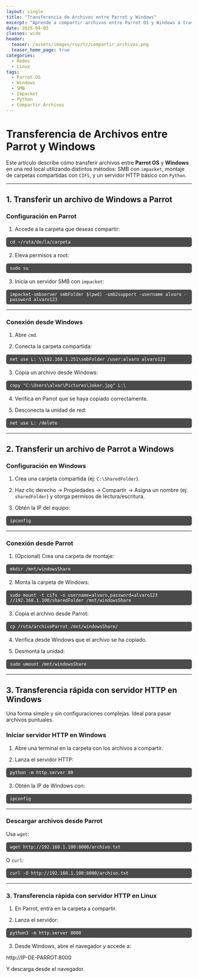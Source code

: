 ```yaml
---
layout: single
title: "Transferencia de Archivos entre Parrot y Windows"
excerpt: "Aprende a compartir archivos entre Parrot OS y Windows a través de red local usando SMB, o un servidor HTTP simple con Python."
date: 2025-04-03
classes: wide
header:
  teaser: /assets/images/ruyztz/compartir_archivos.png
  teaser_home_page: true
categories:
  - Redes
  - Linux
tags:
  - Parrot OS
  - Windows
  - SMB
  - Impacket
  - Python
  - Compartir Archivos
---
```


# Transferencia de Archivos entre Parrot y Windows

Este artículo describe cómo transferir archivos entre **Parrot OS** y **Windows** en una red local utilizando distintos métodos: SMB con `impacket`, montaje de carpetas compartidas con `CIFS`, y un servidor HTTP básico con `Python`.

---

## 1. Transferir un archivo de Windows a Parrot

### Configuración en Parrot

1. Accede a la carpeta que deseas compartir:

<div style="background-color: rgba(0, 0, 0, 0.7); color: #fff; padding: 6px 10px; border-radius: 5px; font-family: 'Fira Code', monospace; font-size: 14px;">
<pre style="margin: 0;"><code>cd ~/ruta/de/la/carpeta</code></pre>
</div>

2. Eleva permisos a root:

<div style="background-color: rgba(0, 0, 0, 0.7); color: #fff; padding: 6px 10px; border-radius: 5px; font-family: 'Fira Code', monospace; font-size: 14px;">
<pre style="margin: 0;"><code>sudo su</code></pre>
</div>

3. Inicia un servidor SMB con `impacket`:

<div style="background-color: rgba(0, 0, 0, 0.7); color: #fff; padding: 6px 10px; border-radius: 5px; font-family: 'Fira Code', monospace; font-size: 14px;">
<pre style="margin: 0;"><code>impacket-smbserver smbFolder $(pwd) -smb2support -username alvaro -password alvaro123</code></pre>
</div>

---

### Conexión desde Windows

1. Abre `cmd`.

2. Conecta la carpeta compartida:

<div style="background-color: rgba(0, 0, 0, 0.7); color: #fff; padding: 6px 10px; border-radius: 5px; font-family: 'Fira Code', monospace; font-size: 14px;">
<pre style="margin: 0;"><code>net use L: \\192.168.1.251\smbFolder /user:alvaro alvaro123</code></pre>
</div>

3. Copia un archivo desde Windows:

<div style="background-color: rgba(0, 0, 0, 0.7); color: #fff; padding: 6px 10px; border-radius: 5px; font-family: 'Fira Code', monospace; font-size: 14px;">
<pre style="margin: 0;"><code>copy "C:\Users\alvar\Pictures\Joker.jpg" L:\</code></pre>
</div>

4. Verifica en Parrot que se haya copiado correctamente.

5. Desconecta la unidad de red:

<div style="background-color: rgba(0, 0, 0, 0.7); color: #fff; padding: 6px 10px; border-radius: 5px; font-family: 'Fira Code', monospace; font-size: 14px;">
<pre style="margin: 0;"><code>net use L: /delete</code></pre>
</div>

---

## 2. Transferir un archivo de Parrot a Windows

### Configuración en Windows

1. Crea una carpeta compartida (ej: `C:\SharedFolder`).

2. Haz clic derecho → Propiedades → Compartir → Asigna un nombre (ej: `sharedFolder`) y otorga permisos de lectura/escritura.

3. Obtén la IP del equipo:

<div style="background-color: rgba(0, 0, 0, 0.7); color: #fff; padding: 6px 10px; border-radius: 5px; font-family: 'Fira Code', monospace; font-size: 14px;">
<pre style="margin: 0;"><code>ipconfig</code></pre>
</div>

---

### Conexión desde Parrot

1. (Opcional) Crea una carpeta de montaje:

<div style="background-color: rgba(0, 0, 0, 0.7); color: #fff; padding: 6px 10px; border-radius: 5px; font-family: 'Fira Code', monospace; font-size: 14px;">
<pre style="margin: 0;"><code>mkdir /mnt/windowsShare</code></pre>
</div>

2. Monta la carpeta de Windows:

<div style="background-color: rgba(0, 0, 0, 0.7); color: #fff; padding: 6px 10px; border-radius: 5px; font-family: 'Fira Code', monospace; font-size: 14px;">
<pre style="margin: 0;"><code>sudo mount -t cifs -o username=alvaro,password=alvaro123 //192.168.1.100/sharedFolder /mnt/windowsShare</code></pre>
</div>

3. Copia el archivo desde Parrot:

<div style="background-color: rgba(0, 0, 0, 0.7); color: #fff; padding: 6px 10px; border-radius: 5px; font-family: 'Fira Code', monospace; font-size: 14px;">
<pre style="margin: 0;"><code>cp /ruta/archivoParrot /mnt/windowsShare/</code></pre>
</div>

4. Verifica desde Windows que el archivo se ha copiado.

5. Desmonta la unidad:

<div style="background-color: rgba(0, 0, 0, 0.7); color: #fff; padding: 6px 10px; border-radius: 5px; font-family: 'Fira Code', monospace; font-size: 14px;">
<pre style="margin: 0;"><code>sudo umount /mnt/windowsShare</code></pre>
</div>

---

## 3. Transferencia rápida con servidor HTTP en Windows

Una forma simple y sin configuraciones complejas. Ideal para pasar archivos puntuales.

### Iniciar servidor HTTP en Windows

1. Abre una terminal en la carpeta con los archivos a compartir.

2. Lanza el servidor HTTP:

<div style="background-color: rgba(0, 0, 0, 0.7); color: #fff; padding: 6px 10px; border-radius: 5px; font-family: 'Fira Code', monospace; font-size: 14px;">
<pre style="margin: 0;"><code>python -m http.server 80</code></pre>
</div>


3. Obtén la IP de Windows con:

<div style="background-color: rgba(0, 0, 0, 0.7); color: #fff; padding: 6px 10px; border-radius: 5px; font-family: 'Fira Code', monospace; font-size: 14px;">
<pre style="margin: 0;"><code>ipconfig</code></pre>
</div>

---

### Descargar archivos desde Parrot

Usa `wget`:

<div style="background-color: rgba(0, 0, 0, 0.7); color: #fff; padding: 6px 10px; border-radius: 5px; font-family: 'Fira Code', monospace; font-size: 14px;">
<pre style="margin: 0;"><code>wget http://192.168.1.100:8000/archivo.txt</code></pre>
</div>

O `curl`:

<div style="background-color: rgba(0, 0, 0, 0.7); color: #fff; padding: 6px 10px; border-radius: 5px; font-family: 'Fira Code', monospace; font-size: 14px;">
<pre style="margin: 0;"><code>curl -O http://192.168.1.100:8000/archivo.txt</code></pre>
</div>

---

### 3. Transferencia rápida con servidor HTTP en Linux

1. En Parrot, entra en la carpeta a compartir.

2. Lanza el servidor:

<div style="background-color: rgba(0, 0, 0, 0.7); color: #fff; padding: 6px 10px; border-radius: 5px; font-family: 'Fira Code', monospace; font-size: 14px;">
<pre style="margin: 0;"><code>python3 -m http.server 8000</code></pre>
</div>

3. Desde Windows, abre el navegador y accede a:

http://IP-DE-PARROT:8000


Y descarga desde el navegador.



